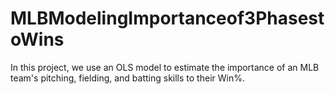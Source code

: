 # MLBModelingImportanceof3PhasestoWins
 In this project, we use an OLS model to estimate the importance of an MLB team's pitching, fielding, and batting skills to their Win%.
